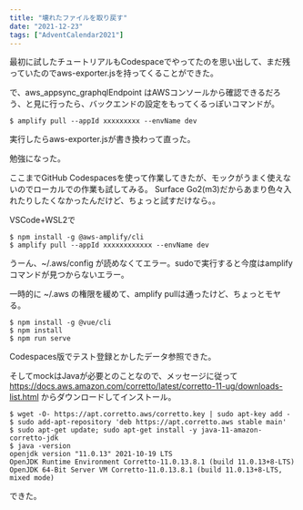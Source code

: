 ```yaml
---
title: "壊れたファイルを取り戻す"
date: "2021-12-23"
tags: ["AdventCalendar2021"]
---
```


最初に試したチュートリアルもCodespaceでやってたのを思い出して、まだ残っていたのでaws-exporter.jsを持ってくることができた。

で、aws_appsync_graphqlEndpoint はAWSコンソールから確認できるだろう、と見に行ったら、バックエンドの設定をもってくるっぽいコマンドが。
```
$ amplify pull --appId xxxxxxxxx --envName dev
```
実行したらaws-exporter.jsが書き換わって直った。

勉強になった。

ここまでGitHub Codespacesを使って作業してきたが、モックがうまく使えないのでローカルでの作業も試してみる。
Surface Go2(m3)だからあまり色々入れたりしたくなかったんだけど、ちょっと試すだけなら。。

VSCode+WSL2で
```
$ npm install -g @aws-amplify/cli
$ amplify pull --appId xxxxxxxxxxxx --envName dev
```
うーん、~/.aws/config が読めなくてエラー。sudoで実行すると今度はamplifyコマンドが見つからないエラー。

一時的に ~/.aws の権限を緩めて、amplify pullは通ったけど、ちょっとモヤる。

```
$ npm install -g @vue/cli
$ npm install
$ npm run serve
```
Codespaces版でテスト登録とかしたデータ参照できた。

そしてmockはJavaが必要とのことなので、メッセージに従って https://docs.aws.amazon.com/corretto/latest/corretto-11-ug/downloads-list.html からダウンロードしてインストール。
```
$ wget -O- https://apt.corretto.aws/corretto.key | sudo apt-key add - 
$ sudo add-apt-repository 'deb https://apt.corretto.aws stable main'
$ sudo apt-get update; sudo apt-get install -y java-11-amazon-corretto-jdk 
$ java -version
openjdk version "11.0.13" 2021-10-19 LTS
OpenJDK Runtime Environment Corretto-11.0.13.8.1 (build 11.0.13+8-LTS)
OpenJDK 64-Bit Server VM Corretto-11.0.13.8.1 (build 11.0.13+8-LTS, mixed mode)
```

できた。
